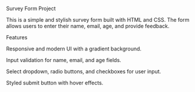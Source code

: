 Survey Form Project

This is a simple and stylish survey form built with HTML and CSS.
The form allows users to enter their name, email, age, and provide feedback.

Features

Responsive and modern UI with a gradient background.

Input validation for name, email, and age fields.

Select dropdown, radio buttons, and checkboxes for user input.

Styled submit button with hover effects.
